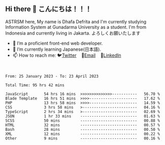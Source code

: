 ## Hi there 👋 こんにちは！！！
ASTRSM here, My name is Dhafa Defrita and I'm currently studying Information System at Gunadarma University as a student. I'm from Indonesia and currently living in Jakarta. よろしくお願いたします

- 🔭 I’m a proficient front-end web developer.
- 🌱 I’m currently learning Japanese(日本語).
- 📫 How to reach me: 🐦[Twitter](https://twitter.com/0_astrsm)&nbsp;&nbsp;&nbsp;&nbsp;📧[Email](ddefrito84@gmail.com)&nbsp;&nbsp;&nbsp;&nbsp;💼[LinkedIn](https://www.linkedin.com/in/dhafa-defrita-rama-yudistira-9357a9229/)
<br>
<!-- <p align="left">
<a href="https://github.com/ASTRSM">
  <img height="180em" src="https://github-readme-stats-eight-theta.vercel.app/api?username=ASTRSM&show_icons=true&theme=dracula&include_all_commits=true&count_private=true"/>
  <img height="180em" src="https://github-readme-stats-eight-theta.vercel.app/api/top-langs/?username=ASTRSM&layout=compact&langs_count=8&theme=dracula"/>
</a>
</p> -->

<!--START_SECTION:waka-->

```text
From: 25 January 2023 - To: 23 April 2023

Total Time: 95 hrs 42 mins

JavaScript       54 hrs 16 mins  >>>>>>>>>>>>>>-----------   56.70 %
Blade Template   16 hrs 51 mins  >>>>---------------------   17.62 %
PHP              13 hrs 58 mins  >>>>---------------------   14.59 %
CSS              3 hrs 58 mins   >------------------------   04.16 %
TypeScript       2 hrs 34 mins   >------------------------   02.69 %
JSON             1 hr 33 mins    -------------------------   01.63 %
SCSS             50 mins         -------------------------   00.88 %
HTML             32 mins         -------------------------   00.57 %
Bash             28 mins         -------------------------   00.50 %
XML              12 mins         -------------------------   00.22 %
Other            9 mins          -------------------------   00.16 %
```

<!--END_SECTION:waka-->
